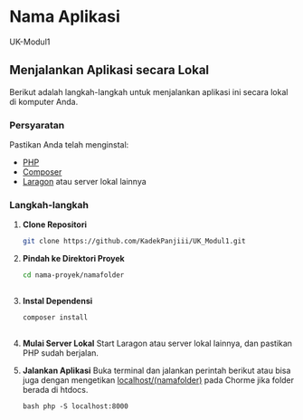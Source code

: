 # Nama Aplikasi

UK-Modul1

## Menjalankan Aplikasi secara Lokal

Berikut adalah langkah-langkah untuk menjalankan aplikasi ini secara lokal di komputer Anda.

### Persyaratan

Pastikan Anda telah menginstal:

- [PHP](https://www.php.net/)
- [Composer](https://getcomposer.org/)
- [Laragon](https://laragon.org/) atau server lokal lainnya

### Langkah-langkah

1. **Clone Repositori**

   ```bash
   git clone https://github.com/KadekPanjiii/UK_Modul1.git

2. **Pindah ke Direktori Proyek**
   ```bash
   cd nama-proyek/namafolder
  
3. **Instal Dependensi**
   ```bash
   composer install
  
4. **Mulai Server Lokal**
Start Laragon atau server lokal lainnya, dan pastikan PHP sudah berjalan.
   
7. **Jalankan Aplikasi**
Buka terminal dan jalankan perintah berikut atau bisa juga dengan mengetikan [localhost/(namafolder)](http://localhost/) pada Chorme jika folder berada di htdocs.
   ```
   bash php -S localhost:8000

  
